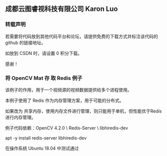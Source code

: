 ## 成都云图睿视科技有限公司 Karon Luo

### 转载声明

若需要将代码放到其他代码平台和论坛，请提供免费的下载方式并标注该代码的 github 的链接地址。

如放到 CSDN 时，请设置 0 积分下载。

感谢！

### 将 OpenCV Mat 存 取 Redis 例子

该例子的作用，用于一个视频源的视频数据提供给多个进程使用。

本例子使用了 Redis 作为内存管理方案，用于可能的分布式。

如果改为 共享内存，使用内存文件进行管理，则只能用于单机，但性能优于Redis进行内存管理。

例子代码依赖：OpenCV 4.2.0 \ Redis-Server \ libhiredis-dev

apt -y install redis-server libhiredis-dev

在操作系统 Ubuntu 18.04 中测试通过
